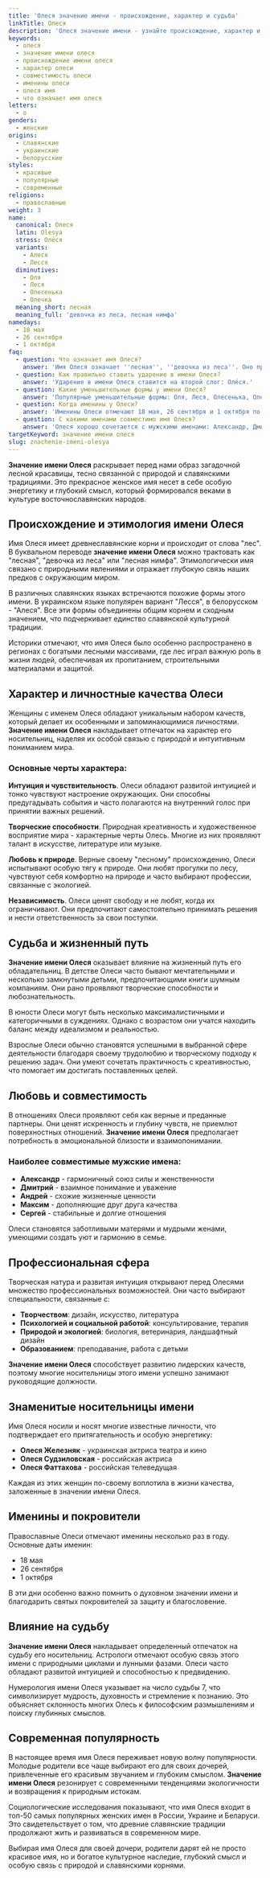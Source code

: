 ```yaml
---
title: 'Олеся значение имени - происхождение, характер и судьба'
linkTitle: Олеся
description: 'Олеся значение имени - узнайте происхождение, характер и судьбу носительниц этого красивого славянского имени. Полная характеристика имени Олеся.'
keywords:
  - олеся
  - значение имени олеся
  - происхождение имени олеся
  - характер олеси
  - совместимость олеси
  - именины олеси
  - олеся имя
  - что означает имя олеся
letters:
  - о
genders:
  - женские
origins:
  - славянские
  - украинские
  - белорусские
styles:
  - красивые
  - популярные
  - современные
religions:
  - православные
weight: 3
name:
  canonical: Олеся
  latin: Olesya
  stress: Оле́ся
  variants:
    - Алеся
    - Лесся
  diminutives:
    - Оля
    - Леся
    - Олесенька
    - Олечка
  meaning_short: лесная
  meaning_full: 'девочка из леса, лесная нимфа'
namedays:
  - 18 мая
  - 26 сентября
  - 1 октября
faq:
  - question: Что означает имя Олеся?
    answer: 'Имя Олеся означает ''лесная'', ''девочка из леса''. Оно происходит от славянского корня, связанного с лесом и природой.'
  - question: Как правильно ставить ударение в имени Олеся?
    answer: 'Ударение в имени Олеся ставится на второй слог: Оле́ся.'
  - question: Какие уменьшительные формы у имени Олеся?
    answer: 'Популярные уменьшительные формы: Оля, Леся, Олесенька, Олечка, Олесик.'
  - question: Когда именины у Олеси?
    answer: 'Именины Олеси отмечают 18 мая, 26 сентября и 1 октября по православному календарю.'
  - question: С какими именами совместимо имя Олеся?
    answer: 'Олеся хорошо сочетается с мужскими именами: Александр, Дмитрий, Андрей, Максим, Сергей.'
targetKeyword: значение имени олеся
slug: znachenie-imeni-olesya
---
```


**Значение имени Олеся** раскрывает перед нами образ загадочной лесной красавицы, тесно связанной с природой и славянскими традициями. Это прекрасное женское имя несет в себе особую энергетику и глубокий смысл, который формировался веками в культуре восточнославянских народов.

## Происхождение и этимология имени Олеся

Имя Олеся имеет древнеславянские корни и происходит от слова "лес". В буквальном переводе **значение имени Олеся** можно трактовать как "лесная", "девочка из леса" или "лесная нимфа". Этимологически имя связано с природными явлениями и отражает глубокую связь наших предков с окружающим миром.

В различных славянских языках встречаются похожие формы этого имени. В украинском языке популярен вариант "Лесся", в белорусском - "Алеся". Все эти формы объединены общим корнем и сходным значением, что подчеркивает единство славянской культурной традиции.

Историки отмечают, что имя Олеся было особенно распространено в регионах с богатыми лесными массивами, где лес играл важную роль в жизни людей, обеспечивая их пропитанием, строительными материалами и защитой.

## Характер и личностные качества Олеси

Женщины с именем Олеся обладают уникальным набором качеств, который делает их особенными и запоминающимися личностями. **Значение имени Олеся** накладывает отпечаток на характер его носительниц, наделяя их особой связью с природой и интуитивным пониманием мира.

### Основные черты характера:

**Интуиция и чувствительность**. Олеси обладают развитой интуицией и тонко чувствуют настроение окружающих. Они способны предугадывать события и часто полагаются на внутренний голос при принятии важных решений.

**Творческие способности**. Природная креативность и художественное восприятие мира - характерные черты Олесь. Многие из них проявляют талант в искусстве, литературе или музыке.

**Любовь к природе**. Верные своему "лесному" происхождению, Олеси испытывают особую тягу к природе. Они любят прогулки по лесу, чувствуют себя комфортно на природе и часто выбирают профессии, связанные с экологией.

**Независимость**. Олеси ценят свободу и не любят, когда их ограничивают. Они предпочитают самостоятельно принимать решения и нести ответственность за свои поступки.

## Судьба и жизненный путь

**Значение имени Олеся** оказывает влияние на жизненный путь его обладательниц. В детстве Олеси часто бывают мечтательными и несколько замкнутыми детьми, предпочитающими книги шумным компаниям. Они рано проявляют творческие способности и любознательность.

В юности Олеси могут быть несколько максималистичными и категоричными в суждениях. Однако с возрастом они учатся находить баланс между идеализмом и реальностью.

Взрослые Олеси обычно становятся успешными в выбранной сфере деятельности благодаря своему трудолюбию и творческому подходу к решению задач. Они умеют сочетать практичность с креативностью, что помогает им достигать поставленных целей.

## Любовь и совместимость

В отношениях Олеси проявляют себя как верные и преданные партнеры. Они ценят искренность и глубину чувств, не приемлют поверхностных отношений. **Значение имени Олеся** предполагает потребность в эмоциональной близости и взаимопонимании.

### Наиболее совместимые мужские имена:
- **Александр** - гармоничный союз силы и женственности
- **Дмитрий** - взаимное понимание и уважение
- **Андрей** - схожие жизненные ценности
- **Максим** - дополняющие друг друга качества
- **Сергей** - стабильные и долгие отношения

Олеси становятся заботливыми матерями и мудрыми женами, умеющими создать уют и гармонию в семье.

## Профессиональная сфера

Творческая натура и развитая интуиция открывают перед Олесями множество профессиональных возможностей. Они часто выбирают специальности, связанные с:

- **Творчеством**: дизайн, искусство, литература
- **Психологией и социальной работой**: консультирование, терапия
- **Природой и экологией**: биология, ветеринария, ландшафтный дизайн
- **Образованием**: преподавание, работа с детьми

**Значение имени Олеся** способствует развитию лидерских качеств, поэтому многие носительницы этого имени успешно занимают руководящие должности.

## Знаменитые носительницы имени

Имя Олеся носили и носят многие известные личности, что подтверждает его притягательность и особую энергетику:

- **Олеся Железняк** - украинская актриса театра и кино
- **Олеся Судзиловская** - российская актриса
- **Олеся Фаттахова** - российская телеведущая

Каждая из этих женщин по-своему воплотила в жизни качества, заложенные в значении имени Олеся.

## Именины и покровители

Православные Олеси отмечают именины несколько раз в году. Основные даты именин:
- 18 мая
- 26 сентября  
- 1 октября

В эти дни особенно важно помнить о духовном значении имени и благодарить святых покровителей за защиту и благословение.

## Влияние на судьбу

**Значение имени Олеся** накладывает определенный отпечаток на судьбу его носительниц. Астрологи отмечают особую связь этого имени с природными циклами и лунными фазами. Олеси часто обладают развитой интуицией и способностью к предвидению.

Нумерология имени Олеся указывает на число судьбы 7, что символизирует мудрость, духовность и стремление к познанию. Это объясняет склонность многих Олесь к философским размышлениям и поиску глубинных смыслов.

## Современная популярность

В настоящее время имя Олеся переживает новую волну популярности. Молодые родители все чаще выбирают его для своих дочерей, привлеченные его красивым звучанием и глубоким смыслом. **Значение имени Олеся** резонирует с современными тенденциями экологичности и возвращения к природным истокам.

Социологические исследования показывают, что имя Олеся входит в топ-50 самых популярных женских имен в России, Украине и Беларуси. Это свидетельствует о том, что древние славянские традиции продолжают жить и развиваться в современном мире.

Выбирая имя Олеся для своей дочери, родители дарят ей не просто красивое имя, но и богатое культурное наследие, глубокий смысл и особую связь с природой и славянскими корнями.

